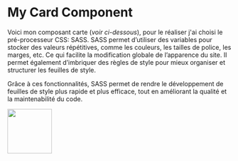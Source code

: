 # My Card Component 

Voici mon composant carte (*voir ci-dessous*), pour le réaliser j'ai choisi le pré-processeur CSS: SASS.
SASS permet d’utiliser des variables pour stocker des valeurs répétitives, comme les couleurs, les tailles de police, les marges, etc. Ce qui facilite la modification globale de l’apparence du site.
Il permet également d’imbriquer des règles de style pour mieux organiser et structurer les feuilles de style.

Grâce à ces fonctionnalités, SASS permet de rendre le développement de feuilles de style plus rapide et plus efficace, tout en améliorant la qualité et la maintenabilité du code.

<img src="[https://your-image-url.type](https://github.com/karimrjn/my-card-component/assets/144689090/753ab9d3-03dc-44f2-a3ce-be5ad19ebcba)https://github.com/karimrjn/my-card-component/assets/144689090/753ab9d3-03dc-44f2-a3ce-be5ad19ebcba" width="100" height="100">
